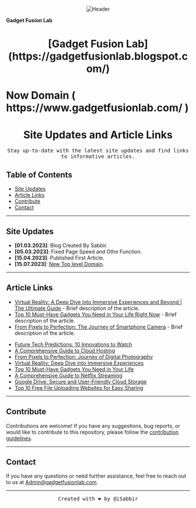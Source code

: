 <!-- Add your own header image or logo -->
<p align="center">
  <img src="https://blogger.googleusercontent.com/img/b/R29vZ2xl/AVvXsEgH6PnX32DP1HjcU8YPTKXsbY2-gKvByNxSaavr4h51G0kQ7_2SOZQGwf0HNoisbWPOe_XCHpFuxSQ3JV2KoZvp8orDplgFHuEtgP1ju4xnN3WlLAeswor1XjRt3MzSkXUSis5iVZHaIMnb-7a4RKU3cC4C6MJ3vSf4s-HTal_SB51Gb2rwsnJHNv9TDg/s2000/front-view-modern-young-lady-colorful-coat-orange-t-shirt-playing-virtual-reality-black-background-gaming-interactive-play.jpg" alt="Header">
</p>
<b>Gadget Fusion Lab</b>
<h1 align="center"><b>[Gadget Fusion Lab](https://gadgetfusionlab.blogspot.com/)</b></h1>
<h1>Now Domain ( https://www.gadgetfusionlab.com/ )</h1>
<!-- Add a catchy title -->
<h1 align="center">Site Updates and Article Links</h1>

<!-- Add a brief description -->
<p align="center">
  <samp>Stay up-to-date with the latest site updates and find links to informative articles.</samp>
</p>

<!-- Add a table of contents for easy navigation -->
## Table of Contents

- [Site Updates](#site-updates)
- [Article Links](#article-links)
- [Contribute](#contribute)
- [Contact](#contact)

---

<!-- Add a section for site updates -->
## Site Updates

- **[01.03.2023]**: Blog Created By Sabbir.
- **[05.03.2023]**: Fixed Page Speed and Othe Function.
- **[15.04.2023]**: Published First Article.
- **[15.07.2023]**: [New Top level Domain](https://www.gadgetfusionlab.com/).

---

<!-- Add a section for article links -->
## Article Links

- [Virtual Reality: A Deep Dive into Immersive Experiences and Beyond | The Ultimate Guide](https://gadgetfusionlab.blogspot.com/2023/05/virtual-reality-deep-dive-into.html) - Brief description of the article.
- [Top 10 Must-Have Gadgets You Need in Your Life Right Now](https://gadgetfusionlab.blogspot.com/2023/04/top-10-must-have-gadgets-you-need-in.html) - Brief description of the article.
- [From Pixels to Perfection: The Journey of Smartphone Camera](https://gadgetfusionlab.blogspot.com/2023/05/from-pixels-to-perfection-journey-of_5.html) - Brief description of the article.
 <ul>
<li><a href="https://gadgetfusionlab.blogspot.com/2023/05/future-tech-predictions-10-innovations.html">Future Tech Predictions: 10 Innovations to Watch</a></li>
<li><a href="https://gadgetfusionlab.blogspot.com/2023/05/a-comprehensive-guide-to-cloud-hosting.html">A Comprehensive Guide to Cloud Hosting</a></li>
<li><a href="https://gadgetfusionlab.blogspot.com/2023/05/from-pixels-to-perfection-journey-of_5.html">From Pixels to Perfection: Journey of Digital Photography</a></li>
<li><a href="https://gadgetfusionlab.blogspot.com/2023/05/virtual-reality-deep-dive-into.html">Virtual Reality: Deep Dive into Immersive Experiences</a></li>
<li><a href="https://gadgetfusionlab.blogspot.com/2023/04/top-10-must-have-gadgets-you-need-in.html">Top 10 Must-Have Gadgets You Need in Your Life</a></li>
<li><a href="https://gadgetfusionlab.blogspot.com/2023/04/a-comprehensive-guide-to-netflix.html">A Comprehensive Guide to Netflix Streaming</a></li>
<li><a href="https://gadgetfusionlab.blogspot.com/2023/04/google-drive-secure-and-user-friendly.html">Google Drive: Secure and User-Friendly Cloud Storage</a></li>
<li><a href="https://gadgetfusionlab.blogspot.com/2023/04/top-10-free-file-uploading-websites-for.html">Top 10 Free File Uploading Websites for Easy Sharing</a></li>
</ul>

---

<!-- Add a section for contributions -->
## Contribute

Contributions are welcome! If you have any suggestions, bug reports, or would like to contribute to this repository, please follow the [contribution guidelines](CONTRIBUTING.md).

---

<!-- Add a section for contact information -->
## Contact

If you have any questions or need further assistance, feel free to reach out to us at [Admin@gadgetfusionlab.com](mailto:Admin@gadgetfusionlab.com).

---

<!-- Add a footer with your name and optional message -->
<p align="center">
  <samp>Created with ❤️ by @iSabbir</samp>
</p>

